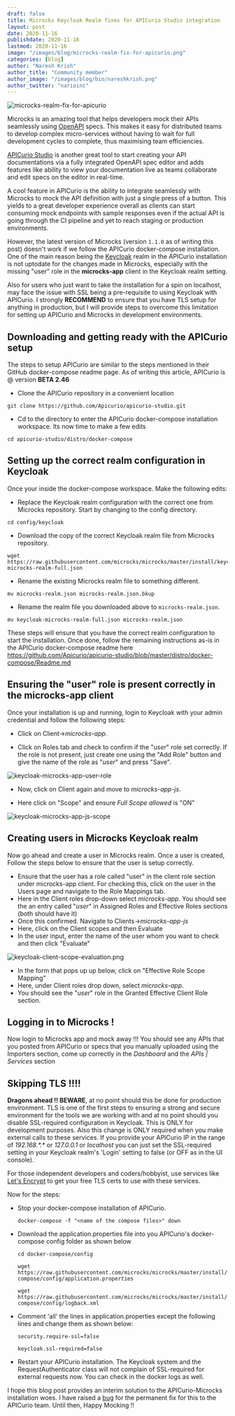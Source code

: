 ```yaml
---
draft: false
title: Microcks Keycloak Realm fixes for APICurio Studio integration
layout: post
date: 2020-11-16
publishdate: 2020-11-16
lastmod: 2020-11-16
image: "/images/blog/microcks-realm-fix-for-apicurio.png"
categories: [blog]
author: "Naresh Krish"
author_title: "Community member"
author_image: "/images/blog/bio/nareshkrish.png"
author_twitter: "narioinc"
---
```


![microcks-realm-fix-for-apicurio](/images/blog/microcks-realm-fix-for-apicurio.png)

Microcks is an amazing tool that helps developers mock their APIs seamlessly using [OpenAPI](https://www.openapis.org/) specs. This makes it easy for distributed teams to develop complex micro-services without having to wait for full development cycles to complete, thus maximising team efficiencies.

[APICurio Studio](https://www.apicur.io/studio/) is another great tool to start creating your API documentations via a fully integrated OpenAPI spec editor and adds features like ability to view your documentation live as teams collaborate and edit specs on the editor in real-time.

A cool feature in APICurio is the ability to integrate seamlessly with Microcks to mock the API definition with just a single press of a button. This yields to a great developer experience overall as clients can start consuming mock endpoints with sample responses even if the actual API is going through the CI pipeline and yet to reach staging or production environments.

However, the latest version of Microcks (version `1.1.0` as of writing this post) doesn't work if we follow the APICurio docker-compose installation. One of the main reason being the [Keycloak](https://www.keycloak.org/) realm in the APICurio installation is not uptodate for the changes made in Microcks, especially with the missing "user" role in the **microcks-app** client in the Keycloak realm setting. 

Also for users who just want to take the installation for a spin on localhost, may face the issue with SSL being a pre-requisite to using Keycloak with APICurio. I strongly **RECOMMEND** to ensure that you have TLS setup for anything in production, but I will provide steps to overcome this limitation for setting up APICurio and Microcks in development environments.

## Downloading and getting ready with the APICurio setup

The steps to setup APICurio are similar to the steps mentioned in their GitHub docker-compose readme page. As of writing this article, APICurio is @ version **BETA 2.46**

- Clone the APICurio repository in a convenient location 

```
git clone https://github.com/Apicurio/apicurio-studio.git
```

- Cd to the directory to enter the APICurio docker-compose installation workspace. Its now time to make a few edits

```
cd apicurio-studio/distro/docker-compose
```

## Setting up the correct realm configuration in Keycloak

Once your inside the docker-compose workspace. Make the following edits:

- Replace the Keycloak realm configuration with the correct one from Microcks repository. Start by changing to the config directory.


```
cd config/keycloak
```

- Download the copy of the correct Keycloak realm file from Microcks repository.


```
wget https://raw.githubusercontent.com/microcks/microcks/master/install/keycloak-microcks-realm-full.json
```

- Rename the existing Microcks realm file to something different.


```
mv microcks-realm.json microcks-realm.json.bkup
```

- Rename the realm file you downloaded above to `microcks-realm.json`.


```
mv keycloak-microcks-realm-full.json microcks-realm.json
```

These steps will ensure that you have the correct realm configuration to start the installation. Once done, follow the remaining instructions as-is in the APICurio docker-compose readme here https://github.com/Apicurio/apicurio-studio/blob/master/distro/docker-compose/Readme.md

## Ensuring the "user" role is present correctly in the microcks-app client

Once your installation is up and running, login to Keycloak with your admin credential and follow the following steps:

* Click on Client->*microcks-app*.

* Click on Roles tab and check to confirm if the "*user*" role set correctly. If the role is not present, just create one using the "Add Role" button and give the name of the role as "*user*" and press "Save".

![keycloak-microcks-app-user-role](/images/blog/keycloak-microcks-app-user-role.png)

* Now, click on Client again and move to *microcks-app-js*.

* Here click on "Scope" and ensure *Full Scope allowed* is "ON"

![keycloak-microcks-app-js-scope](/images/blog/keycloak-microcks-app-js-scope.png)


## Creating users in Microcks Keycloak realm

Now go ahead and create a user in Microcks realm. Once a user is created, Follow the steps below to ensure that the user is setup correctly.

* Ensure that the user has a role called "user" in the client role section under microcks-app client. For checking this, click on the user in the Users page and navigate to the Role Mappings tab. 
* Here in the Client roles drop-down select *microcks-app.* You should see the an entry called "*user*" in Assigned Roles and Effective Roles sections (both should have it)
* Once this confirmed. Navigate to Clients->*microcks-app-js*
* Here, click on the Client scopes and then Evaluate
* In the user input, enter the name of the user whom you want to check and then click "Evaluate"

![keycloak-client-scope-evaluation.png](/images/blog/keycloak-client-scope-evaluation.png)

* In the form that pops up up below, click on "Effective Role Scope Mapping"
* Here, under Client roles drop down, select *microcks-app*.
* You should see the "*user*" role in the Granted Effective Client Role section.

## Logging in to Microcks !

Now login to Microcks app and mock away !!! You should see any APIs that you posted from APICurio or specs that you manually uploaded using the Importers section, come up correctly in the *Dashboard* and the *APIs | Services* section

## Skipping TLS !!!!

**Dragons ahead !! BEWARE**, at no point should this be done for production environment. TLS is one of the first steps to ensuring a strong and secure environment for the tools we are working with and at no point should you disable SSL-required configuration in Keycloak. This is ONLY for development purposes. Also this change is ONLY required when you make external calls to these services. If you provide your APICurio IP in the range of *192.168.\*.\** or *127.0.0.1* or *localhost* you can just set the SSL-required setting in your Keycloak realm's 'Login' setting to false (or OFF as in the UI console). 

For those independent developers and coders/hobbyist, use services like [Let's Encrypt](https://letsencrypt.org/) to get your free TLS certs to use with these services.  

Now for the steps:

* Stop your docker-compose installation of APICurio. 

  ```
  docker-compose -f "<name of the compose files>" down
  ```

* Download the application.properties file into you APICurio's docker-compose config folder as shown below

  ```
  cd docker-compose/config
  
  wget https://raw.githubusercontent.com/microcks/microcks/master/install/docker-compose/config/application.properties
  
  wget https://raw.githubusercontent.com/microcks/microcks/master/install/docker-compose/config/logback.xml
  ```

* Comment 'all' the lines in application.properties except the following lines and change them as shown below:

  ```
  security.require-ssl=false
  
  keycloak.ssl-required=false
  ```

* Restart your APICurio installation. The Keycloak system and the RequestAuthenticator class will not complain of SSL-required for external requests now. You can check in the docker logs as well. 


I hope this blog post provides an interim solution to the APICurio-Microcks installation woes. I have raised a [bug](https://github.com/Apicurio/apicurio-studio/issues/1319#issuecomment-726690052) for the permanent fix for this to the APICurio team. Until then, Happy Mocking !!